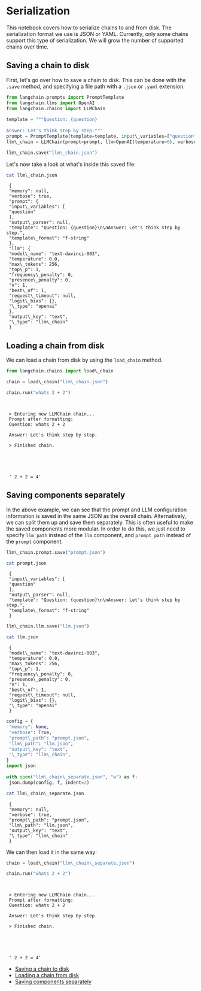 # Serialization

This notebook covers how to serialize chains to and from disk. The serialization format we use is JSON or YAML. Currently, only some chains support this type of serialization. We will grow the number of supported chains over time.

## Saving a chain to disk[​](#saving-a-chain-to-disk "Direct link to Saving a chain to disk")

First, let's go over how to save a chain to disk. This can be done with the `.save` method, and specifying a file path with a `.json` or `.yaml` extension.

```python
from langchain.prompts import PromptTemplate  
from langchain.llms import OpenAI  
from langchain.chains import LLMChain  
  
template = """Question: {question}  
  
Answer: Let's think step by step."""  
prompt = PromptTemplate(template=template, input\_variables=["question"])  
llm\_chain = LLMChain(prompt=prompt, llm=OpenAI(temperature=0), verbose=True)  

```

```python
llm\_chain.save("llm\_chain.json")  

```

Let's now take a look at what's inside this saved file:

```bash
cat llm\_chain.json  

```

```text
 {  
 "memory": null,  
 "verbose": true,  
 "prompt": {  
 "input\_variables": [  
 "question"  
 ],  
 "output\_parser": null,  
 "template": "Question: {question}\n\nAnswer: Let's think step by step.",  
 "template\_format": "f-string"  
 },  
 "llm": {  
 "model\_name": "text-davinci-003",  
 "temperature": 0.0,  
 "max\_tokens": 256,  
 "top\_p": 1,  
 "frequency\_penalty": 0,  
 "presence\_penalty": 0,  
 "n": 1,  
 "best\_of": 1,  
 "request\_timeout": null,  
 "logit\_bias": {},  
 "\_type": "openai"  
 },  
 "output\_key": "text",  
 "\_type": "llm\_chain"  
 }  

```

## Loading a chain from disk[​](#loading-a-chain-from-disk "Direct link to Loading a chain from disk")

We can load a chain from disk by using the `load_chain` method.

```python
from langchain.chains import load\_chain  

```

```python
chain = load\_chain("llm\_chain.json")  

```

```python
chain.run("whats 2 + 2")  

```

```text
   
   
 > Entering new LLMChain chain...  
 Prompt after formatting:  
 Question: whats 2 + 2  
   
 Answer: Let's think step by step.  
   
 > Finished chain.  
  
  
  
  
  
 ' 2 + 2 = 4'  

```

## Saving components separately[​](#saving-components-separately "Direct link to Saving components separately")

In the above example, we can see that the prompt and LLM configuration information is saved in the same JSON as the overall chain. Alternatively, we can split them up and save them separately. This is often useful to make the saved components more modular. In order to do this, we just need to specify `llm_path` instead of the `llm` component, and `prompt_path` instead of the `prompt` component.

```python
llm\_chain.prompt.save("prompt.json")  

```

```bash
cat prompt.json  

```

```text
 {  
 "input\_variables": [  
 "question"  
 ],  
 "output\_parser": null,  
 "template": "Question: {question}\n\nAnswer: Let's think step by step.",  
 "template\_format": "f-string"  
 }  

```

```python
llm\_chain.llm.save("llm.json")  

```

```bash
cat llm.json  

```

```text
 {  
 "model\_name": "text-davinci-003",  
 "temperature": 0.0,  
 "max\_tokens": 256,  
 "top\_p": 1,  
 "frequency\_penalty": 0,  
 "presence\_penalty": 0,  
 "n": 1,  
 "best\_of": 1,  
 "request\_timeout": null,  
 "logit\_bias": {},  
 "\_type": "openai"  
 }  

```

```python
config = {  
 "memory": None,  
 "verbose": True,  
 "prompt\_path": "prompt.json",  
 "llm\_path": "llm.json",  
 "output\_key": "text",  
 "\_type": "llm\_chain",  
}  
import json  
  
with open("llm\_chain\_separate.json", "w") as f:  
 json.dump(config, f, indent=2)  

```

```bash
cat llm\_chain\_separate.json  

```

```text
 {  
 "memory": null,  
 "verbose": true,  
 "prompt\_path": "prompt.json",  
 "llm\_path": "llm.json",  
 "output\_key": "text",  
 "\_type": "llm\_chain"  
 }  

```

We can then load it in the same way:

```python
chain = load\_chain("llm\_chain\_separate.json")  

```

```python
chain.run("whats 2 + 2")  

```

```text
   
   
 > Entering new LLMChain chain...  
 Prompt after formatting:  
 Question: whats 2 + 2  
   
 Answer: Let's think step by step.  
   
 > Finished chain.  
  
  
  
  
  
 ' 2 + 2 = 4'  

```

- [Saving a chain to disk](#saving-a-chain-to-disk)
- [Loading a chain from disk](#loading-a-chain-from-disk)
- [Saving components separately](#saving-components-separately)
